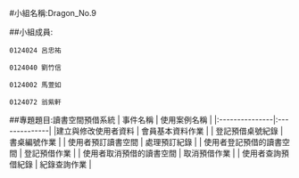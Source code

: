 #小組名稱:Dragon_No.9

##小組成員:

	0124024 呂忠祐

	0124040 劉竹信

	0124002 馬萱如

	0124072 翁紫軒

##專題題目:讀書空間預借系統
| 事件名稱        |   使用案例名稱 |
|:---------------|:--------------|
|建立與修改使用者資料 | 會員基本資料作業 |
| 登記預借桌號紀錄 | 書桌編號作業 |
| 使用者預訂讀書空間 | 處理預訂紀錄 |
| 使用者登記預借的讀書空間 | 登記預借作業 |
| 使用者取消預借的讀書空間 | 取消預借作業 |
| 使用者查詢預借紀錄 | 紀錄查詢作業 |
